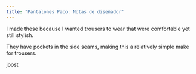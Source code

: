 ```yaml
---
title: "Pantalones Paco: Notas de diseñador"
---
```


I made these because I wanted trousers to wear that were comfortable yet still stylish.

They have pockets in the side seams, making this a relatively simple make for trousers.

joost
